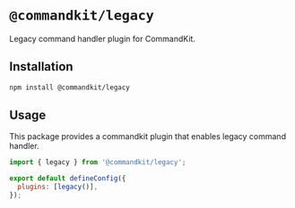 # `@commandkit/legacy`

Legacy command handler plugin for CommandKit.

## Installation

```sh
npm install @commandkit/legacy
```

## Usage

This package provides a commandkit plugin that enables legacy command handler.

```js
import { legacy } from '@commandkit/legacy';

export default defineConfig({
  plugins: [legacy()],
});
```